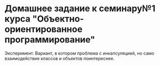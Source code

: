 # Домашнее задание к семинару№1 курса "Объектно-ориентированное программирование"

Эксперимент. Вариант, в котором проблема с инкапсуляцией, но само взаимодействие классов и объектов поинтереснее.
